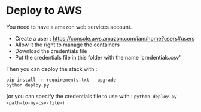 # Deploy to AWS
You need to have a amazon web services account.

* Create a user : https://console.aws.amazon.com/iam/home?users#users
* Allow it the right to manage the containers
* Download the credentials file
* Put the credentials file in this folder with the name 'credentials.csv'

Then you can deploy the stack with :

```
pip install -r requirements.txt --upgrade
python deploy.py
```

(or you can specify the credentials file to use with : `python deploy.py <path-to-my-csv-file>`)
